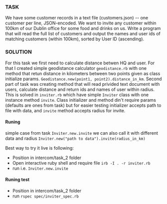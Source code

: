 ### TASK
We have some customer records in a text file (customers.json) -- one customer per line, JSON-encoded. We want to invite any customer within 100km of our Dublin office for some food and drinks on us. Write a program that will read the full list of customers and output the names and user ids of matching customers (within 100km), sorted by User ID (ascending).

### SOLUTION
For this task we first need to calculate distance betwen HQ and user. For that I created simple geodistance calculator `geodistance.rb` with one method that retun distance in kilometers between two points given as class initialize params.
`Geodistance.new(point1, point2).distance_in_km`.
Second part of task was creating method that will read privided text document with users, calculate distance and return ids and names of user within radius.
This is solved in `inviter.rb` which have simple `Inviter` class with one instance method `invite`.
Class initializer and method din't require params (defaults are ones from task) but for easier testing initializer accepts path to file with data, and `invite` method accepts radius for invite.

#### Runing
simple case from task
`Inviter.new.invite`
we can also call it with different data and radius
`Inviter.new("path to data").invite(radius_in_km)`

Best way to try it live is following:
* Position in intercom/task_2 folder
* Open interactive ruby shell and require file
`irb -I . -r inviter.rb`
* run i.e. `Inviter.new.invite`


#### Runing test
* Position in intercom/task_2 folder
* run `rspec spec/inviter_spec.rb`
